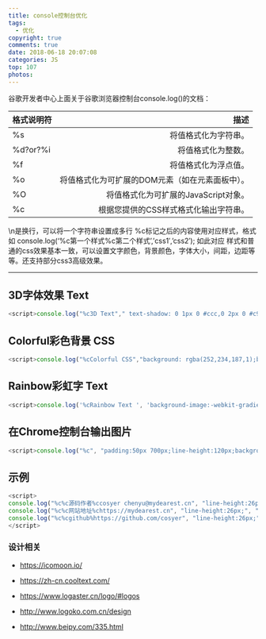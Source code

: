 ```yaml
---
title: console控制台优化
tags:
  - 优化
copyright: true
comments: true
date: 2018-06-18 20:07:08
categories: JS
top: 107
photos:
---
```


谷歌开发者中心上面关于谷歌浏览器控制台console.log()的文档：

|格式说明符|描述|
|:---|---:|
|%s|将值格式化为字符串。|
|%d?or?%i|将值格式化为整数。|
|%f|将值格式化为浮点值。|
|%o|将值格式化为可扩展的DOM元素（如在元素面板中）。|
|%O|将值格式化为可扩展的JavaScript对象。|
|%c|根据您提供的CSS样式格式化输出字符串。|

\n是换行，可以将一个字符串设置成多行
%c标记之后的内容使用对应样式，格式如 console.log(‘%c第一个样式%c第二个样式’,’css1′,’css2′); 如此对应
样式和普通的css效果基本一致，可以设置文字颜色，背景颜色，字体大小，间距，边距等等。还支持部分css3高级效果。

---
<!-- more -->

## 3D字体效果 Text

```javascript
<script>console.log("%c3D Text"," text-shadow: 0 1px 0 #ccc,0 2px 0 #c9c9c9,0 3px 0 #bbb,0 4px 0 #b9b9b9,0 5px 0 #aaa,0 6px 1px rgba(0,0,0,.1),0 0 5px rgba(0,0,0,.1),0 1px 3px rgba(0,0,0,.3),0 3px 5px rgba(0,0,0,.2),0 5px 10px rgba(0,0,0,.25),0 10px 10px rgba(0,0,0,.2),0 20px 20px rgba(0,0,0,.15);font-size:5em")</script>
```

## Colorful彩色背景 CSS

```javascript
<script>console.log("%cColorful CSS","background: rgba(252,234,187,1);background: -moz-linear-gradient(left, rgba(252,234,187,1) 0%, rgba(175,250,77,1) 12%, rgba(0,247,49,1) 28%, rgba(0,210,247,1) 39%,rgba(0,189,247,1) 51%, rgba(133,108,217,1) 64%, rgba(177,0,247,1) 78%, rgba(247,0,189,1) 87%, rgba(245,22,52,1) 100%);background: -webkit-gradient(left top, right top, color-stop(0%, rgba(252,234,187,1)), color-stop(12%, rgba(175,250,77,1)), color-stop(28%, rgba(0,247,49,1)), color-stop(39%, rgba(0,210,247,1)), color-stop(51%, rgba(0,189,247,1)), color-stop(64%, rgba(133,108,217,1)), color-stop(78%, rgba(177,0,247,1)), color-stop(87%, rgba(247,0,189,1)), color-stop(100%, rgba(245,22,52,1)));background: -webkit-linear-gradient(left, rgba(252,234,187,1) 0%, rgba(175,250,77,1) 12%, rgba(0,247,49,1) 28%, rgba(0,210,247,1) 39%, rgba(0,189,247,1) 51%, rgba(133,108,217,1) 64%, rgba(177,0,247,1) 78%, rgba(247,0,189,1) 87%, rgba(245,22,52,1) 100%);background: -o-linear-gradient(left, rgba(252,234,187,1) 0%, rgba(175,250,77,1) 12%, rgba(0,247,49,1) 28%, rgba(0,210,247,1) 39%, rgba(0,189,247,1) 51%, rgba(133,108,217,1) 64%, rgba(177,0,247,1) 78%, rgba(247,0,189,1) 87%, rgba(245,22,52,1) 100%);background: -ms-linear-gradient(left, rgba(252,234,187,1) 0%, rgba(175,250,77,1) 12%, rgba(0,247,49,1) 28%, rgba(0,210,247,1) 39%, rgba(0,189,247,1) 51%, rgba(133,108,217,1) 64%, rgba(177,0,247,1) 78%, rgba(247,0,189,1) 87%, rgba(245,22,52,1) 100%);background: linear-gradient(to right, rgba(252,234,187,1) 0%, rgba(175,250,77,1) 12%, rgba(0,247,49,1) 28%, rgba(0,210,247,1) 39%, rgba(0,189,247,1) 51%, rgba(133,108,217,1) 64%, rgba(177,0,247,1) 78%, rgba(247,0,189,1) 87%, rgba(245,22,52,1) 100%);filter: progid:DXImageTransform.Microsoft.gradient( startColorstr='#fceabb', endColorstr='#f51634', GradientType=1 );font-size:5em")</script>
```

## Rainbow彩虹字 Text

```javascript
<script>console.log('%cRainbow Text ', 'background-image:-webkit-gradient( linear, left top, right top, color-stop(0, #f22), color-stop(0.15, #f2f), color-stop(0.3, #22f), color-stop(0.45, #2ff), color-stop(0.6, #2f2),color-stop(0.75, #2f2), color-stop(0.9, #ff2), color-stop(1, #f22) );color:transparent;-webkit-background-clip: text;font-size:5em;');</script>
```

## 在Chrome控制台输出图片
```javascript
<script>console.log("%c", "padding:50px 700px;line-height:120px;background:url('http://wx1.sinaimg.cn/large/ba098b64ly1fjz4j8pju5j20p002sgm4.jpg') no-repeat;");</script>
```

## 示例
```javascript
<script>
console.log("%c%c源码作者%ccosyer chenyu@mydearest.cn", "line-height:26px;", "line-height:16px;padding:2px 6px;border-radius: 5px 0px 0px 5px;background:#35495e;color:#fff;font-size:12px;", "padding:2px 8px;background:#0093ff;color:#fff;line-height:16px;font-size:12px;border-radius: 0px 5px 5px 0px;");
console.log("%c%c网站地址%chttps://mydearest.cn", "line-height:26px;", "line-height:16px;padding:2px 6px;border-radius: 5px 0px 0px 5px;background:#35495e;color:#fff;font-size:12px;", "padding:2px 8px;background:#0093ff;color:#fff;line-height:16px;font-size:12px;border-radius: 0px 5px 5px 0px;");
console.log("%c%cgithub%https://github.com/cosyer", "line-height:26px;", "line-height:16px;padding:2px 6px;border-radius: 5px 0px 0px 5px;background:#35495e;color:#fff;font-size:12px;", "padding:2px 8px;background:#0093ff;color:#fff;line-height:16px;font-size:12px;border-radius: 0px 5px 5px 0px;");
</script>
```

### 设计相关

- https://icomoon.io/

- https://zh-cn.cooltext.com/

- https://www.logaster.cn/logo/#logos

- http://www.logoko.com.cn/design

- http://www.beipy.com/335.html